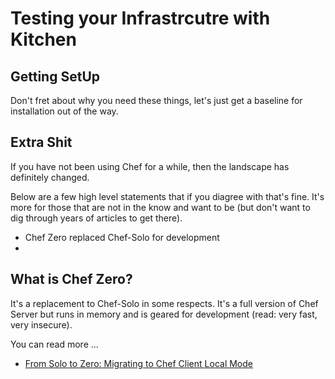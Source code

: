 # Testing your Infrastrcutre with Kitchen

## Getting SetUp

Don't fret about why you need these things, let's just get a
baseline for installation out of the way.


## Extra Shit


If you have not been using Chef for a while, then the landscape
has definitely changed.

Below are a few high level statements that if you diagree with
that's fine.  It's more for those that are not in the know
and want to be (but don't want to dig through years of articles
to get there).

* Chef Zero replaced Chef-Solo for development
*

## What is Chef Zero?

It's a replacement to Chef-Solo in some respects.  It's a full version
of Chef Server but runs in memory and is geared for development
(read: very fast, very insecure).

You can read more ...

* [From Solo to Zero: Migrating to Chef Client Local Mode](https://blog.chef.io/2014/06/24/from-solo-to-zero-migrating-to-chef-client-local-mode/)

